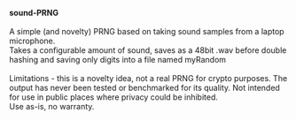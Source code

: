 <b>sound-PRNG</b>
<br/>
<br/>
A simple (and novelty) PRNG based on taking sound samples from a laptop microphone.
<br/>
Takes a configurable amount of sound, saves as a 48bit .wav before double hashing and saving only digits into a file named myRandom
<br/>
<br/>
Limitations - this is a novelty idea, not a real PRNG for crypto purposes.  The output has never been tested or benchmarked for its quality.  Not intended for use in public places where privacy
could be inhibited.
<br/>
Use as-is, no warranty.
